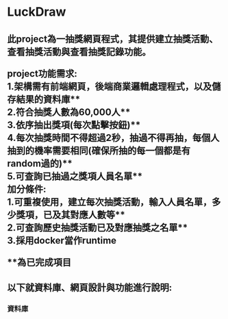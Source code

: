 # LuckDraw
 <h2>此project為一抽獎網頁程式，其提供建立抽獎活動、查看抽獎活動與查看抽獎記錄功能。  

project功能需求:  
1.架構需有前端網頁，後端商業邏輯處理程式，以及儲存結果的資料庫**  
2.符合抽獎人數為60,000人**  
3.依序抽出獎項(每次點擊按鈕)**  
4.每次抽獎時間不得超過2秒，抽過不得再抽，每個人抽到的機率需要相同(確保所抽的每一個都是有random過的)**  
5.可查詢已抽過之獎項人員名單**  
加分條件:  
1.可重複使用，建立每次抽獎活動，輸入人員名單，多少獎項，已及其對應人數等**  
2.可查詢歷史抽獎活動已及對應抽獎之名單**  
3.採用docker當作runtime  
    
**為已完成項目  
    
 <h2>以下就資料庫、網頁設計與功能進行說明:  
  
 <h3>資料庫  

